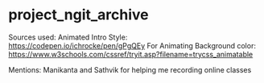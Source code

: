 # project_ngit_archive
Sources used:
Animated Intro Style: https://codepen.io/ichrocke/pen/gPgQEy
For Animating Background color: https://www.w3schools.com/cssref/tryit.asp?filename=trycss_animatable

Mentions:
Manikanta and Sathvik for helping me recording online classes
